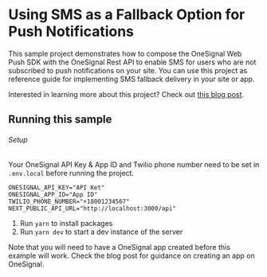 # Using SMS as a Fallback Option for Push Notifications

This sample project demonstrates how to compose the OneSignal Web Push SDK with the OneSignal Rest API to enable SMS for users who are not subscribed to push notifications on your site. You can use this project as reference guide for implementing SMS fallback delivery in your site or app.

Interested in learning more about this project? Check out
[this blog post](https://onesignal.com/blog/using-sms-as-a-fallback-option-for-unsubscribed-push-users/).

## Running this sample

###### Setup

Your OneSignal API Key & App ID and Twilio phone number need to be set in `.env.local` before running the project.

```
ONESIGNAL_API_KEY="API Ket"
ONESIGNAL_APP_ID="App ID"
TWILIO_PHONE_NUMBER="+18001234567"
NEXT_PUBLIC_API_URL="http://localhost:3000/api"
```

1. Run `yarn` to install packages
2. Run `yarn dev` to start a dev instance of the server

Note that you will need to have a OneSignal app created before this example will
work. Check the blog post for guidance on creating an app on OneSignal.
